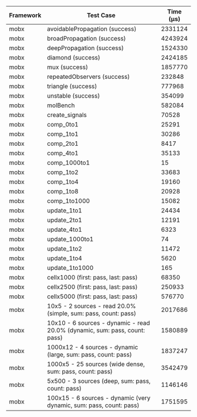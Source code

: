 | Framework | Test Case | Time (μs) |
| --- | --- | --- |
| mobx | avoidablePropagation (success) | 2331124 |
| mobx | broadPropagation (success) | 4243924 |
| mobx | deepPropagation (success) | 1524330 |
| mobx | diamond (success) | 2424185 |
| mobx | mux (success) | 1857770 |
| mobx | repeatedObservers (success) | 232848 |
| mobx | triangle (success) | 777968 |
| mobx | unstable (success) | 354099 |
| mobx | molBench | 582084 |
| mobx | create_signals | 70528 |
| mobx | comp_0to1 | 25291 |
| mobx | comp_1to1 | 30286 |
| mobx | comp_2to1 | 8417 |
| mobx | comp_4to1 | 35133 |
| mobx | comp_1000to1 | 15 |
| mobx | comp_1to2 | 33683 |
| mobx | comp_1to4 | 19160 |
| mobx | comp_1to8 | 20928 |
| mobx | comp_1to1000 | 15082 |
| mobx | update_1to1 | 24434 |
| mobx | update_2to1 | 12191 |
| mobx | update_4to1 | 6323 |
| mobx | update_1000to1 | 74 |
| mobx | update_1to2 | 11472 |
| mobx | update_1to4 | 5620 |
| mobx | update_1to1000 | 165 |
| mobx | cellx1000 (first: pass, last: pass) | 68350 |
| mobx | cellx2500 (first: pass, last: pass) | 250933 |
| mobx | cellx5000 (first: pass, last: pass) | 576770 |
| mobx | 10x5 - 2 sources - read 20.0% (simple, sum: pass, count: pass) | 2017686 |
| mobx | 10x10 - 6 sources - dynamic - read 20.0% (dynamic, sum: pass, count: pass) | 1580889 |
| mobx | 1000x12 - 4 sources - dynamic (large, sum: pass, count: pass) | 1837247 |
| mobx | 1000x5 - 25 sources (wide dense, sum: pass, count: pass) | 3542479 |
| mobx | 5x500 - 3 sources (deep, sum: pass, count: pass) | 1146146 |
| mobx | 100x15 - 6 sources - dynamic (very dynamic, sum: pass, count: pass) | 1751595 |
